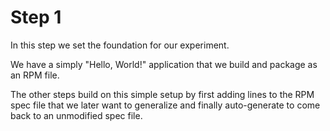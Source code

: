 # Step 1

In this step we set the foundation for our experiment.

We have a simply "Hello, World!" application that we build and package as an RPM
file.

The other steps build on this simple setup by first adding lines to the RPM spec
file that we later want to generalize and finally auto-generate to come back to
an unmodified spec file.